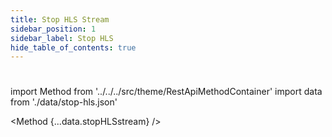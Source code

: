 ```yaml
---
title: Stop HLS Stream 
sidebar_position: 1
sidebar_label: Stop HLS
hide_table_of_contents: true
---
```


#

import Method from '../../../src/theme/RestApiMethodContainer'
import data from './data/stop-hls.json'

<Method
{...data.stopHLSstream}
/>
